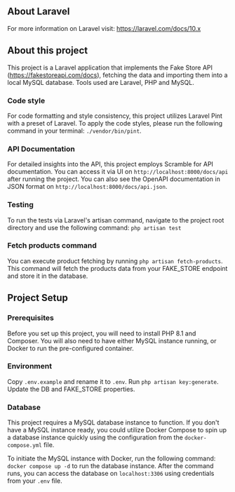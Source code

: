 ## About Laravel

For more information on Laravel visit: https://laravel.com/docs/10.x

## About this project

This project is a Laravel application that implements the Fake Store API (https://fakestoreapi.com/docs), fetching the data and importing them into a local MySQL database.
Tools used are Laravel, PHP and MySQL.

### Code style

For code formatting and style consistency, this project utilizes Laravel Pint with a preset of Laravel.
To apply the code styles, please run the following command in your terminal: `./vendor/bin/pint`.

### API Documentation

For detailed insights into the API, this project employs Scramble for API documentation.
You can access it via UI on `http://localhost:8000/docs/api` after running the project.
You can also see the OpenAPI documentation in JSON format on `http://localhost:8000/docs/api.json`.

### Testing

To run the tests via Laravel's artisan command, navigate to the project root directory and use the following command: `php artisan test`

### Fetch products command

You can execute product fetching by running `php artisan fetch-products`.
This command will fetch the products data from your FAKE_STORE endpoint and store it in the database.

## Project Setup

### Prerequisites

Before you set up this project, you will need to install PHP 8.1 and Composer.
You will also need to have either MySQL instance running, or Docker to run the pre-configured container.

### Environment

Copy `.env.example` and rename it to `.env`.
Run `php artisan key:generate`.
Update the DB and FAKE_STORE properties.

### Database

This project requires a MySQL database instance to function. If you don't have a MySQL instance ready, you could utilize Docker Compose to spin up a database instance quickly using the configuration from the `docker-compose.yml` file.

To initiate the MySQL instance with Docker, run the following command: `docker compose up -d` to run the database instance.
After the command runs, you can access the database on `localhost:3306` using credentials from your `.env` file.
